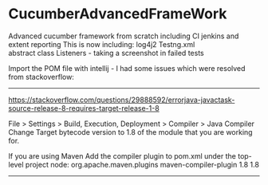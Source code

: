 # CucumberAdvancedFrameWork
Advanced cucumber framework from scratch including CI jenkins and extent reporting
This is now including: 
log4j2 
Testng.xml  
abstract class
Listeners - taking a screenshot in failed tests


Import the POM file with intellij - I had some issues which were resolved from stackoverflow:
__________________________________________________________________________________________________________________

https://stackoverflow.com/questions/29888592/errorjava-javactask-source-release-8-requires-target-release-1-8

File > Settings > Build, Execution, Deployment > Compiler > Java Compiler
Change Target bytecode version to 1.8 of the module that you are working for.

If you are using Maven
Add the compiler plugin to pom.xml under the top-level project node:
<build>
    <plugins>
        <plugin>
            <groupId>org.apache.maven.plugins</groupId>
            <artifactId>maven-compiler-plugin</artifactId>
            <configuration>
                <source>1.8</source>
                <target>1.8</target>
            </configuration>
        </plugin>
    </plugins>
</build>

__________________________________________________________________________________________________________________
